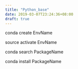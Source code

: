 ```yaml
---
title: "Python_base"
date: 2019-03-07T23:24:36+08:00
draft: true
---
```


conda create EnvName

source activate EnvName

conda search PackageName

conda install PackageName